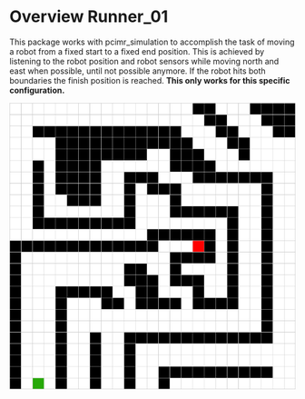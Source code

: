 # Overview Runner_01

This package works with pcimr_simulation to accomplish the task of moving a robot from a fixed start to a fixed end position. This is achieved by listening to the robot position and robot sensors while moving north and east when possible, until not possible anymore. If the robot hits both boundaries the finish position is reached. **This only works for this specific configuration.**

![image showing start and goal configuration](readme_pics/map_grid_with-goal.png)
